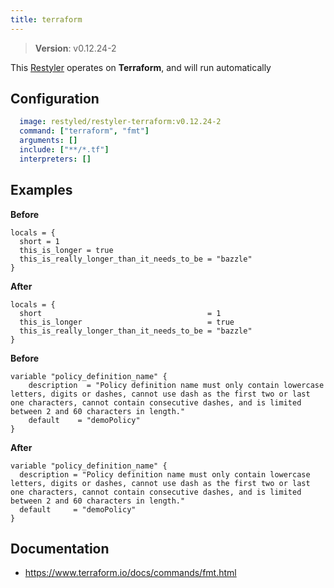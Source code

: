 ```yaml
---
title: terraform
---
```


> **Version**: v0.12.24-2

This [Restyler][source] operates on **Terraform**, and will run automatically

## Configuration

```yaml
  image: restyled/restyler-terraform:v0.12.24-2
  command: ["terraform", "fmt"]
  arguments: []
  include: ["**/*.tf"]
  interpreters: []
```

## Examples

**Before**

```console
locals = {
  short = 1
  this_is_longer = true
  this_is_really_longer_than_it_needs_to_be = "bazzle"
}

```

**After**

```console
locals = {
  short                                     = 1
  this_is_longer                            = true
  this_is_really_longer_than_it_needs_to_be = "bazzle"
}

```

**Before**

```console
variable "policy_definition_name" {
    description  = "Policy definition name must only contain lowercase letters, digits or dashes, cannot use dash as the first two or last one characters, cannot contain consecutive dashes, and is limited between 2 and 60 characters in length."
    default    = "demoPolicy"
}

```

**After**

```console
variable "policy_definition_name" {
  description = "Policy definition name must only contain lowercase letters, digits or dashes, cannot use dash as the first two or last one characters, cannot contain consecutive dashes, and is limited between 2 and 60 characters in length."
  default     = "demoPolicy"
}

```


## Documentation

- https://www.terraform.io/docs/commands/fmt.html

[source]: https://github.com/restyled-io/restylers/blob/main/terraform/info.yaml
